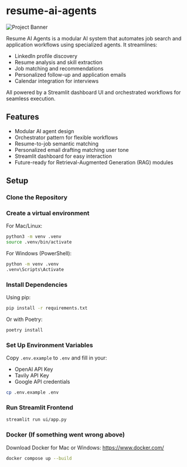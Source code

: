 # resume-ai-agents
![Project Banner](docs/images/banner.png) <!-- temporary -->

Resume AI Agents is a modular AI system that automates job search and application workflows using specialized agents. It streamlines:

- LinkedIn profile discovery
- Resume analysis and skill extraction
- Job matching and recommendations
- Personalized follow-up and application emails
- Calendar integration for interviews

All powered by a Streamlit dashboard UI and orchestrated workflows for seamless execution.

## Features

- <!-- showcase added here --> Modular AI agent design
- <!-- showcase added here --> Orchestrator pattern for flexible workflows
- <!-- showcase added here --> Resume-to-job semantic matching
- <!-- showcase added here --> Personalized email drafting matching user tone
- <!-- showcase added here --> Streamlit dashboard for easy interaction
- <!-- showcase added here --> Future-ready for Retrieval-Augmented Generation (RAG) modules

## Setup

### Clone the Repository

### Create a virtual environment
For Mac/Linux:
```bash
python3 -m venv .venv
source .venv/bin/activate
```

For Windows (PowerShell):
```bash
python -m venv .venv
.venv\Scripts\Activate
```

### Install Dependencies

Using pip:
```bash
pip install -r requirements.txt
```

Or with Poetry:
```bash
poetry install
```

### Set Up Environment Variables
Copy `.env.example` to `.env` and fill in your:
- OpenAI API Key
- Tavily API Key
- Google API credentials

```bash
cp .env.example .env
```

### Run Streamlit Frontend
```bash
streamlit run ui/app.py
```

### Docker (If something went wrong above)
Download Docker for Mac or Windows: https://www.docker.com/  
```bash
docker compose up --build 
```

